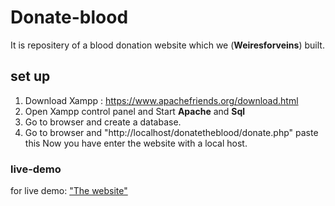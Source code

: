 # Donate-blood
 It is repositery of a blood donation website which we (**Weiresforveins**) built.

## set up
1. Download Xampp : https://www.apachefriends.org/download.html
2. Open Xampp control panel and Start **Apache** and **Sql**
3. Go to browser and create a database.
4. Go to browser and "http://localhost/donatetheblood/donate.php" paste this 
 Now you have enter the website with a local host.
 
 
 ### live-demo
 for live demo:
 <a href="https://blooddonateweb.000webhostapp.com/"> "The website" </a>
 
